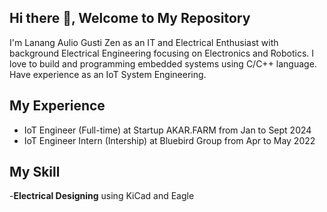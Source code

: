 ## Hi there 👋, Welcome to My Repository
I'm Lanang Aulio Gusti Zen as an IT and Electrical Enthusiast with background Electrical Engineering focusing on Electronics and Robotics. I love to build and programming embedded systems using C/C++ language. Have experience as an IoT System Engineering. 

## My Experience
  - IoT Engineer (Full-time) at Startup AKAR.FARM from Jan to Sept 2024
  - IoT Engineer Intern (Intership) at Bluebird Group from Apr to May 2022

## My Skill
  -**Electrical Designing** using KiCad and Eagle 

<!--
**auxzen/auxzen** is a ✨ _special_ ✨ repository because its `README.md` (this file) appears on your GitHub profile.

Here are some ideas to get you started:

- 🔭 I’m currently working on ...
- 🌱 I’m currently learning ...
- 👯 I’m looking to collaborate on ...
- 🤔 I’m looking for help with ...
- 💬 Ask me about ...
- 📫 How to reach me: ...
- 😄 Pronouns: ...
- ⚡ Fun fact: ...
-->
